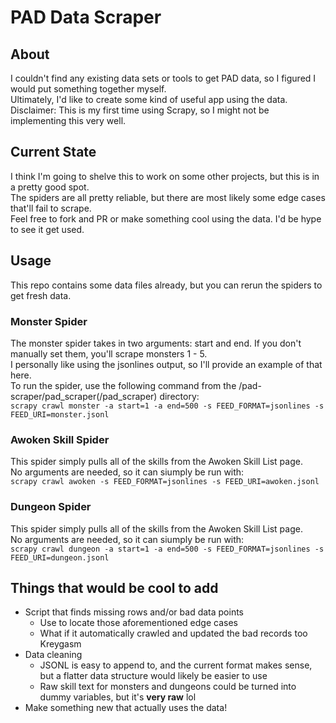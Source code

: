 # PAD Data Scraper

## About  

I couldn't find any existing data sets or tools to get PAD data, so I figured I would put something together myself.  
Ultimately, I'd like to create some kind of useful app using the data.  
Disclaimer: This is my first time using Scrapy, so I might not be implementing this very well.  

## Current State

I think I'm going to shelve this to work on some other projects, but this is in a pretty good spot.  
The spiders are all pretty reliable, but there are most likely some edge cases that'll fail to scrape.  
Feel free to fork and PR or make something cool using the data. I'd be hype to see it get used.

## Usage

This repo contains some data files already, but you can rerun the spiders to get fresh data.  

### Monster Spider

The monster spider takes in two arguments: start and end. If you don't manually set them, you'll scrape monsters 1 - 5.  
I personally like using the jsonlines output, so I'll provide an example of that here.  
To run the spider, use the following command from the /pad-scraper/pad_scraper(/pad_scraper) directory:  
```scrapy crawl monster -a start=1 -a end=500 -s FEED_FORMAT=jsonlines -s FEED_URI=monster.jsonl```

### Awoken Skill Spider

This spider simply pulls all of the skills from the Awoken Skill List page.  
No arguments are needed, so it can siumply be run with:  
```scrapy crawl awoken -s FEED_FORMAT=jsonlines -s FEED_URI=awoken.jsonl```

### Dungeon Spider

This spider simply pulls all of the skills from the Awoken Skill List page.  
No arguments are needed, so it can siumply be run with:  
```scrapy crawl dungeon -a start=1 -a end=500 -s FEED_FORMAT=jsonlines -s FEED_URI=dungeon.jsonl```

## Things that would be cool to add

- Script that finds missing rows and/or bad data points
  - Use to locate those aforementioned edge cases
  - What if it automatically crawled and updated the bad records too Kreygasm  
- Data cleaning  
  - JSONL is easy to append to, and the current format makes sense, but a flatter data structure would likely be easier to use
  - Raw skill text for monsters and dungeons could be turned into dummy variables, but it's **very raw** lol  
- Make something new that actually uses the data!  
